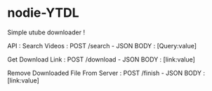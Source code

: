 # nodie-YTDL

Simple utube downloader ! 

API : 
Search Videos : POST /search - JSON BODY : [Query:value]

Get Download Link : POST /download - JSON BODY : [link:value]

Remove Downloaded File From Server : POST /finish - JSON BODY : [link:value]
